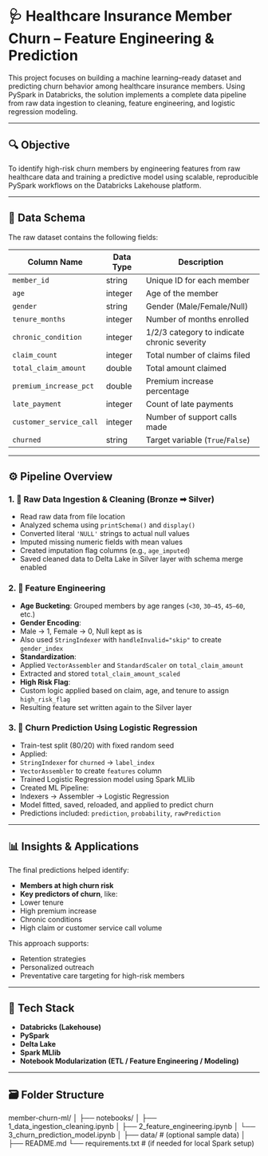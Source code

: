 # 🩺 Healthcare Insurance Member Churn – Feature Engineering & Prediction

This project focuses on building a machine learning–ready dataset and predicting churn behavior among healthcare insurance members. Using PySpark in Databricks, the solution implements a complete data pipeline from raw data ingestion to cleaning, feature engineering, and logistic regression modeling.

---

## 🔍 Objective

To identify high-risk churn members by engineering features from raw healthcare data and training a predictive model using scalable, reproducible PySpark workflows on the Databricks Lakehouse platform.

---

## 📁 Data Schema

The raw dataset contains the following fields:

| Column Name | Data Type | Description |
|-------------------------|-----------|---------------------------------------------|
| `member_id` | string | Unique ID for each member |
| `age` | integer | Age of the member |
| `gender` | string | Gender (Male/Female/Null) |
| `tenure_months` | integer | Number of months enrolled |
| `chronic_condition` | integer | 1/2/3 category to indicate chronic severity |
| `claim_count` | integer | Total number of claims filed |
| `total_claim_amount` | double | Total amount claimed |
| `premium_increase_pct` | double | Premium increase percentage |
| `late_payment` | integer | Count of late payments |
| `customer_service_call` | integer | Number of support calls made |
| `churned` | string | Target variable (`True`/`False`) |

---

## ⚙️ Pipeline Overview

### 1. 🔹 **Raw Data Ingestion & Cleaning (Bronze ➡ Silver)**

- Read raw data from file location
- Analyzed schema using `printSchema()` and `display()`
- Converted literal `'NULL'` strings to actual null values
- Imputed missing numeric fields with mean values
- Created imputation flag columns (e.g., `age_imputed`)
- Saved cleaned data to Delta Lake in Silver layer with schema merge enabled

### 2. 🔸 **Feature Engineering**

- **Age Bucketing**: Grouped members by age ranges (`<30`, `30–45`, `45–60`, etc.)
- **Gender Encoding**:
- Male → 1, Female → 0, Null kept as is
- Also used `StringIndexer` with `handleInvalid="skip"` to create `gender_index`
- **Standardization**:
- Applied `VectorAssembler` and `StandardScaler` on `total_claim_amount`
- Extracted and stored `total_claim_amount_scaled`
- **High Risk Flag**:
- Custom logic applied based on claim, age, and tenure to assign `high_risk_flag`
- Resulting feature set written again to the Silver layer

### 3. 🧠 **Churn Prediction Using Logistic Regression**

- Train-test split (80/20) with fixed random seed
- Applied:
- `StringIndexer` for `churned` → `label_index`
- `VectorAssembler` to create `features` column
- Trained Logistic Regression model using Spark MLlib
- Created ML Pipeline:
- Indexers → Assembler → Logistic Regression
- Model fitted, saved, reloaded, and applied to predict churn
- Predictions included: `prediction`, `probability`, `rawPrediction`

---

## 📊 Insights & Applications

The final predictions helped identify:
- **Members at high churn risk**
- **Key predictors of churn**, like:
- Lower tenure
- High premium increase
- Chronic conditions
- High claim or customer service call volume

This approach supports:
- Retention strategies
- Personalized outreach
- Preventative care targeting for high-risk members

---

## 🧱 Tech Stack

- **Databricks (Lakehouse)**
- **PySpark**
- **Delta Lake**
- **Spark MLlib**
- **Notebook Modularization (ETL / Feature Engineering / Modeling)**

---

## 🗃️ Folder Structure
member-churn-ml/
│
├── notebooks/
│   ├── 1_data_ingestion_cleaning.ipynb
│   ├── 2_feature_engineering.ipynb
│   └── 3_churn_prediction_model.ipynb
│
├── data/                       # (optional sample data)
│
├── README.md
└── requirements.txt           # (if needed for local Spark setup)
